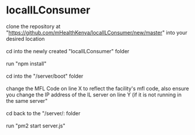 # localILConsumer

clone the repository at "https://github.com/mHealthKenya/localILConsumer/new/master" into your desired location <br> </br>
cd into the newly created "localILConsumer" folder <br> </br>
run "npm install" <br> </br>
cd into the "/server/boot" folder <br> </br>
change the MFL Code on line X to reflect the facility's mfl code, also ensure you change the IP address of the IL server on line Y (if it is not running in the same server" <br> </br>
cd back to the "/server/: folder <br> </br>
run "pm2 start server.js" <br> </br>

